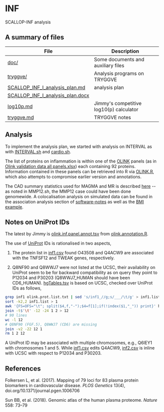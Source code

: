 # INF
SCALLOP-INF analysis

## A summary of files

File     | Description
---------|---------------------------------------------------------------------------------------------------------------------
[doc/](doc) | Some documents and auxiliary files
[tryggve/](tryggve) | Analysis programs on TRYGGVE
[SCALLOP_INF_I_analysis_plan.md](SCALLOP_INF_I_analysis_plan.md) | analysis plan
[SCALLOP_INF_I_analysis_plan.docx](SCALLOP_INF_I_analysis_plan.docx) |
[log10p.md](doc/log10p.md) | Jimmy's competitive log10(p) calculator
[tryggve.md](tryggve.md) | TRYGGVE notes

## Analysis

To implement the analysis plan, we started with analysis on INTERVAL as with [INTERVAL.sh](tryggve/INTERVAL.sh) and [cardio.sh](doc/cardio.sh).

The list of proteins on inflammation is within one of the [OLINK](https://www.olink.com/products/) panels (as in [Olink validation data all panels.xlsx](doc/Olink%20validation%20data%20all%20panels.xlsx)) each containing 92 proteins. Information contained in these panels can be retrieved into R via [OLINK.R](doc/OLINK.R), which also attempts to compromise earlier version and annotations.

The CAD summary statistics used for MAGMA and MR is described [here](https://github.com/jinghuazhao/Omics-analysis/tree/master/CAD)
-- as noted in MMP12.sh, the MMP12 case could have been done genomewide. A colocalisation analysis on simulated data can be found in the
association analysis section of [software-notes](https://github.com/jinghuazhao/software-notes)
as well as the [BMI example](https://github.com/jinghuazhao/Omics-analysis/tree/master/BMI).

## Notes on UniProt IDs

The latest by Jimmy is [olink.inf.panel.annot.tsv](doc/olink.inf.panel.annot.tsv) from [olink.annotation.R](doc/olink.annotation.R).

The use of [UniProt](https://www.uniprot.org/) IDs is rationalised in two aspects,

1. The protein list in [inf1.csv](doc/inf1.csv) found O43508 and Q4ACW9 are associated with the TNFSF12 and TWEAK genes, respectively.

2. Q8NF90 and Q8WWJ7 were not listed at the UCSC, their availability on UniProt seem to be for backward compatibility as on query they 
point to P12034 and P30203 (Q8WWJ7_HUMAN should have been CD6_HUMAN). [hgTables.tsv](doc/hgTables.tsv) is based on UCSC, checked over
UniProt IDs as follows,
```bash
grep inf1 olink.prot.list.txt | sed 's/inf1_//g;s/___/\t/g' > inf1.list
sort -k2,2 inf1.list > 1
awk '{FS=OFS="\t"; split($4,f,"-");$4=f[1];if(!index($1,"_")) print}' hgTables.tsv | sort -k4,4 > 2
join -t$'\t' -12 -24 1 2 > 12
# 90 lines
wc -l 12
# Q8NF90 (FGF.5), Q8WWJ7 (CD6) are missing
join -v2 -22 12 1
rm 1 2 12
```
A UniProt ID may be associated with multiple chromosomes, e.g., Q6IEY1 with chromosomes 1 and 5. While [inf1.csv](doc/inf1.csv) 
edits Q4ACW9, [inf2.csv](doc/inf2.csv) is inline with UCSC with respect to P12034 and P30203.

## References

Folkersen L, et al. (2017). Mapping of 79 loci for 83 plasma protein biomarkers in cardiovascular disease. *PLOS Genetics* 13(4), doi.org/10.1371/journal.pgen.1006706

Sun BB, et al. (2018). Genomic atlas of the human plasma proteome. *Nature* 558: 73–79
